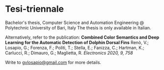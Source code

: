 # Tesi-triennale
Bachelor's thesis, Computer Science and Automation Engineering @ Polytechnic University of Bari, Italy
The thesis is only available in Italian.

Alternatively, refer to the publication:
<b>Combined Color Semantics and Deep Learning for the Automatic Detection of Dolphin Dorsal Fins</b>
Renò, V.; Losapio, G.; Forenza, F.; Politi, T.; Stella, E.; Fanizza, C.; Hartman, K.; Carlucci, R.; Dimauro, G.;
Maglietta, R.
<i>Electronics 2020, 9, 758</i>



Write to gvlosapio@gmail.com for more details.
